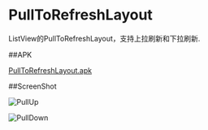 PullToRefreshLayout
=====================

ListView的PullToRefreshLayout，支持上拉刷新和下拉刷新.

##APK

[PullToRefreshLayout.apk](https://github.com/coswind/PullToRefreshLayout/raw/master/pulltorefreshlayout/build/apk/pulltorefreshlayout-debug-unaligned.apk)

##ScreenShot

![PullUp](https://raw.github.com/coswind/PullToRefreshLayout/raw/master/2014-03-24-144220_530x800_scrot.png)

![PullDown](https://raw.github.com/coswind/PullToRefreshLayout/raw/master/2014-03-24-144237_530x800_scrot.png)
